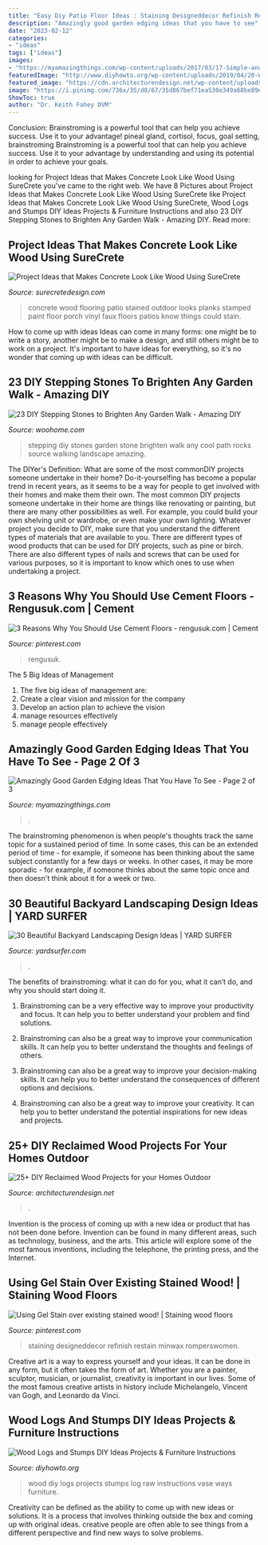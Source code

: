 ```yaml
---
title: "Easy Diy Patio Floor Ideas : Staining Designeddecor Refinish Restain Minwax Romperswomen"
description: "Amazingly good garden edging ideas that you have to see"
date: "2023-02-12"
categories:
- "ideas"
tags: ["ideas"]
images:
- "https://myamazingthings.com/wp-content/uploads/2017/03/17-Simple-and-Cheap-Garden-Edging-Ideas-For-Your-Garden-4.jpg"
featuredImage: "http://www.diyhowto.org/wp-content/uploads/2019/04/20-Ways-to-Use-Raw-Wood-Logs-and-Stumps-11.jpg"
featured_image: "https://cdn.architecturendesign.net/wp-content/uploads/2015/05/AD-Outdoor-Reclaimed-Wood-Projects-2.jpg"
image: "https://i.pinimg.com/736x/35/d8/67/35d867bef71ea530e349a68be89e0ced.jpg"
ShowToc: true
author: "Dr. Keith Fahey DVM"
---
```



Conclusion: Brainstroming is a powerful tool that can help you achieve success. Use it to your advantage!
pineal gland, cortisol, focus, goal setting, brainstroming
Brainstroming is a powerful tool that can help you achieve success. Use it to your advantage by understanding and using its potential in order to achieve your goals.

	

		
looking for Project Ideas that Makes Concrete Look Like Wood Using SureCrete you've came to the right web. We have 8 Pictures about Project Ideas that Makes Concrete Look Like Wood Using SureCrete like Project Ideas that Makes Concrete Look Like Wood Using SureCrete, Wood Logs and Stumps DIY Ideas Projects &amp; Furniture Instructions and also 23 DIY Stepping Stones to Brighten Any Garden Walk - Amazing DIY. Read more:
		
    
## Project Ideas That Makes Concrete Look Like Wood Using SureCrete

<img loading=lazy src="https://www.surecretedesign.com/wp-content/uploads/2015/08/Concrete-Wood-Look-New-Iberia-LA-2-768x1024.jpg" onerror="this.onerror=null;this.src='https://tse3.mm.bing.net/th?id=OIP.tU329RL6iFaKoaMdPR0RtgHaJ4&amp;pid=15.1';" alt="Project Ideas that Makes Concrete Look Like Wood Using SureCrete">

_Source: surecretedesign.com_

>concrete wood flooring patio stained outdoor looks planks stamped paint floor porch vinyl faux floors patios know things could stain. 

	

How to come up with ideas
Ideas can come in many forms: one might be to write a story, another might be to make a design, and still others might be to work on a project. It's important to have ideas for everything, so it's no wonder that coming up with ideas can be difficult.

    
## 23 DIY Stepping Stones To Brighten Any Garden Walk - Amazing DIY

<img loading=lazy src="http://www.woohome.com/wp-content/uploads/2014/04/Cool-DIY-Stepping-Stone-19.jpg" onerror="this.onerror=null;this.src='https://tse1.mm.bing.net/th?id=OIP.sV9aN86h9M2MNMK3jBxyuAHaK6&amp;pid=15.1';" alt="23 DIY Stepping Stones to Brighten Any Garden Walk - Amazing DIY">

_Source: woohome.com_

>stepping diy stones garden stone brighten walk any cool path rocks source walking landscape amazing. 

	

The DIYer's Definition: What are some of the most commonDIY projects someone undertake in their home?
Do-it-yourselfing has become a popular trend in recent years, as it seems to be a way for people to get involved with their homes and make them their own. The most common DIY projects someone undertake in their home are things like renovating or painting, but there are many other possibilities as well. For example, you could build your own shelving unit or wardrobe, or even make your own lighting.
Whatever project you decide to DIY, make sure that you understand the different types of materials that are available to you. There are different types of wood products that can be used for DIY projects, such as pine or birch. There are also different types of nails and screws that can be used for various purposes, so it is important to know which ones to use when undertaking a project.

    
## 3 Reasons Why You Should Use Cement Floors - Rengusuk.com | Cement

<img loading=lazy src="https://i.pinimg.com/736x/fd/53/0d/fd530d0337768094a4e3086b8d7b404f.jpg" onerror="this.onerror=null;this.src='https://tse3.mm.bing.net/th?id=OIP.BsVZPezabQ7_chVeNE3HFQHaJ3&amp;pid=15.1';" alt="3 Reasons Why You Should Use Cement Floors - rengusuk.com | Cement">

_Source: pinterest.com_

>rengusuk. 

	

The 5 Big Ideas of Management
1. The five big ideas of management are: 
1. Create a clear vision and mission for the company 
2. Develop an action plan to achieve the vision 
3. manage resources effectively 
4. manage people effectively 

    
## Amazingly Good Garden Edging Ideas That You Have To See - Page 2 Of 3

<img loading=lazy src="https://myamazingthings.com/wp-content/uploads/2017/03/17-Simple-and-Cheap-Garden-Edging-Ideas-For-Your-Garden-4.jpg" onerror="this.onerror=null;this.src='https://tse3.mm.bing.net/th?id=OIP.sYG2gEoBHekT3l1GoFe03wHaLH&amp;pid=15.1';" alt="Amazingly Good Garden Edging Ideas That You Have To See - Page 2 of 3">

_Source: myamazingthings.com_

>. 

	

The brainstroming phenomenon is when people's thoughts track the same topic for a sustained period of time. In some cases, this can be an extended period of time - for example, if someone has been thinking about the same subject constantly for a few days or weeks. In other cases, it may be more sporadic - for example, if someone thinks about the same topic once and then doesn't think about it for a week or two.

    
## 30 Beautiful Backyard Landscaping Design Ideas | YARD SURFER

<img loading=lazy src="https://yardsurfer.com/wp-content/uploads/2016/07/Beautiful-backyard-landscaping-designs-and-ideas.jpg" onerror="this.onerror=null;this.src='https://tse2.mm.bing.net/th?id=OIP.dWpZjjfY7yoz5hovdc9E5wHaLH&amp;pid=15.1';" alt="30 Beautiful Backyard Landscaping Design Ideas | YARD SURFER">

_Source: yardsurfer.com_

>. 

	

The benefits of brainstroming: what it can do for you, what it can’t do, and why you should start doing it.
1. Brainstroming can be a very effective way to improve your productivity and focus. It can help you to better understand your problem and find solutions.
2. Brainstroming can also be a great way to improve your communication skills. It can help you to better understand the thoughts and feelings of others.

3. Brainstroming can also be a great way to improve your decision-making skills. It can help you to better understand the consequences of different options and decisions.

4. Brainstroming can also be a great way to improve your creativity. It can help you to better understand the potential inspirations for new ideas and projects.

    
## 25+ DIY Reclaimed Wood Projects For Your Homes Outdoor

<img loading=lazy src="https://cdn.architecturendesign.net/wp-content/uploads/2015/05/AD-Outdoor-Reclaimed-Wood-Projects-2.jpg" onerror="this.onerror=null;this.src='https://tse1.mm.bing.net/th?id=OIP.0mmlY4TGyNcGmOzJRxWhHQHaLL&amp;pid=15.1';" alt="25+ DIY Reclaimed Wood Projects for your Homes Outdoor">

_Source: architecturendesign.net_

>. 

	

Invention is the process of coming up with a new idea or product that has not been done before. Invention can be found in many different areas, such as technology, business, and the arts. This article will explore some of the most famous inventions, including the telephone, the printing press, and the Internet.

    
## Using Gel Stain Over Existing Stained Wood! | Staining Wood Floors

<img loading=lazy src="https://i.pinimg.com/736x/35/d8/67/35d867bef71ea530e349a68be89e0ced.jpg" onerror="this.onerror=null;this.src='https://tse1.mm.bing.net/th?id=OIP.GzvbeR96JWGjPQw6618uJQHaLJ&amp;pid=15.1';" alt="Using Gel Stain over existing stained wood! | Staining wood floors">

_Source: pinterest.com_

>staining designeddecor refinish restain minwax romperswomen. 

	

Creative art is a way to express yourself and your ideas. It can be done in any form, but it often takes the form of art. Whether you are a painter, sculptor, musician, or journalist, creativity is important in our lives. Some of the most famous creative artists in history include Michelangelo, Vincent van Gogh, and Leonardo da Vinci.

    
## Wood Logs And Stumps DIY Ideas Projects &amp; Furniture Instructions

<img loading=lazy src="http://www.diyhowto.org/wp-content/uploads/2019/04/20-Ways-to-Use-Raw-Wood-Logs-and-Stumps-11.jpg" onerror="this.onerror=null;this.src='https://tse1.mm.bing.net/th?id=OIP.zAq6iVZTzV8XjAWt07_CfwHaPl&amp;pid=15.1';" alt="Wood Logs and Stumps DIY Ideas Projects &amp; Furniture Instructions">

_Source: diyhowto.org_

>wood diy logs projects stumps log raw instructions vase ways furniture. 

	

Creativity can be defined as the ability to come up with new ideas or solutions. It is a process that involves thinking outside the box and coming up with original ideas. creative people are often able to see things from a different perspective and find new ways to solve problems.

